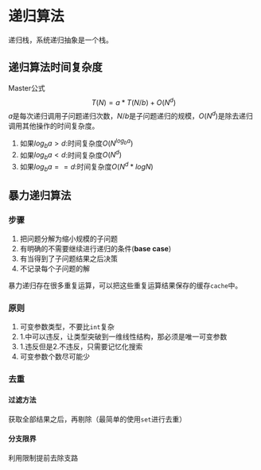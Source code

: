 # 递归算法
递归栈，系统递归抽象是一个栈。
## 递归算法时间复杂度
Master公式
$$
T\left(N\right) =a* T\left(N/b\right)+O\left(N^d\right)
$$
$a$是每次递归调用子问题递归次数，$N/b$是子问题递归的规模，$O\left(N^d\right)$是除去递归调用其他操作的时间复杂度。
1. 如果$log_ba > d$:时间复杂度$O\left(N^{log_ba}\right)$
2. 如果$log_ba < d$:时间复杂度$O\left(N^{d}\right)$
3. 如果$log_ba == d$:时间复杂度$O\left(N^{d}*logN\right)$


## 暴力递归算法
### 步骤
1. 把问题分解为缩小规模的子问题
2. 有明确的不需要继续进行递归的条件(**base case**)
3. 有当得到了子问题结果之后决策
4. 不记录每个子问题的解

暴力递归存在很多重复运算，可以把这些重复运算结果保存的缓存`cache`中。

### 原则
1. 可变参数类型，不要比`int`复杂
2. 1.中可以违反，让类型突破到一维线性结构，那必须是唯一可变参数
3. 1.违反但是2.不违反，只需要记忆化搜索
4. 可变参数个数尽可能少

### 去重

#### 过滤方法
获取全部结果之后，再剔除（最简单的使用`set`进行去重）
#### 分支限界
利用限制提前去除支路
